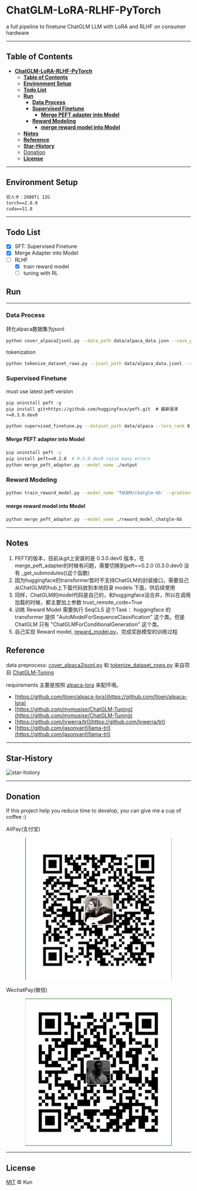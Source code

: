 # **ChatGLM-LoRA-RLHF-PyTorch**
a full pipeline to finetune ChatGLM LLM with LoRA and RLHF on consumer hardware

---
## **Table of Contents**
- [**ChatGLM-LoRA-RLHF-PyTorch**](#chatglm-lora-rlhf-pytorch)
  - [**Table of Contents**](#table-of-contents)
  - [**Environment Setup**](#environment-setup)
  - [**Todo List**](#todo-list)
  - [**Run**](#run)
    - [**Data Process**](#data-process)
    - [**Supervised Finetune**](#supervised-finetune)
      - [**Merge PEFT adapter into Model**](#merge-peft-adapter-into-model)
    - [**Reward Modeling**](#reward-modeling)
      - [**merge reward model into Model**](#merge-reward-model-into-model)
  - [**Notes**](#notes)
  - [**Reference**](#reference)
  - [**Star-History**](#star-history)
  - [Donation](#donation)
  - [**License**](#license)
---

## **Environment Setup**
```
穷人卡：2080Ti 12G
torch==2.0.0
cuda==11.8
```

---
## **Todo List**

- [x] SFT: Supervised Finetune
- [x] Merge Adapter into Model
- [ ] RLHF
  - [x] train reward model
  - [ ] tuning with RL

## **Run**
---

### **Data Process**

转化alpaca数据集为jsonl

```bash
python cover_alpaca2jsonl.py --data_path data/alpaca_data.json --save_path data/alpaca_data.jsonl
```

tokenization

```bash
python tokenize_dataset_rows.py --jsonl_path data/alpaca_data.jsonl --save_path data/alpaca --max_seq_length 200 --skip_overlength True
```

### **Supervised Finetune**

must use latest peft version
```
pip uninstall peft -y
pip install git+https://github.com/huggingface/peft.git  # 最新版本 >=0.3.0.dev0
```

```bash
python supervised_finetune.py --dataset_path data/alpaca --lora_rank 8 --per_device_train_batch_size 1 --gradient_accumulation_steps 32 --save_steps 200 --save_total_limit 3  --learning_rate 1e-4 --fp16 --remove_unused_columns false --logging_steps 10 --output_dir output
```

#### **Merge PEFT adapter into Model**

```bash
pip uninstall peft -y
pip install peft==0.2.0  # 0.3.0.dev0 raise many errors
python merge_peft_adapter.py --model_name ./output 
```

### **Reward Modeling**

```bash
python train_reward_model.py --model_name 'THUDM/chatglm-6b' --gradient_accumulation_steps 32 --per_device_train_batch_size 1 --train_subset 100 --eval_subset 10 --local_rank 0 --bf16 False
```

#### **merge reward model into Model**

```bash
python merge_peft_adapter.py --model_name ./reward_model_chatglm-6b
```

---

## **Notes**
1. PEFT的版本，目前从git上安装的是 0.3.0.dev0 版本，在merge_peft_adapter的时候有问题，需要切换到peft==0.2.0 (0.3.0.dev0 没有 _get_submodules()这个函数)
2. 因为huggingface的transformer暂时不支持ChatGLM的封装接口，需要自己从ChatGLM的hub上下载代码放到本地目录 models 下面，供后续使用
3. 同样，ChatGLM的model代码是自己的，和huggingface没合并，所以在调用加载的时候，都主要加上参数 trust_remote_code=True
4. 训练 Reward Model 需要执行 SeqCLS 这个Task： huggingface 的 transformer 提供 "AutoModelForSequenceClassification" 这个类。但是 ChatGLM 只有 "ChatGLMForConditionalGeneration" 这个类。
5. 自己实现 Reward model, [reward_model.py](reward_model.py)，完成奖励模型的训练过程

## **Reference**
data preprocess: [cover_alpaca2jsonl.py](./cover_alpaca2jsonl.py) 和 [tokenize_dataset_rows.py](./tokenize_dataset_rows.py) 来自项目 [ChatGLM-Tuning](https://github.com/mymusise/ChatGLM-Tuning)

requirements 主要是按照 [alpaca-lora](https://github.com/tloen/alpaca-lora) 来配环境。

* [https://github.com/tloen/alpaca-lora](https://github.com/tloen/alpaca-lora)
* [https://github.com/mymusise/ChatGLM-Tuning](https://github.com/mymusise/ChatGLM-Tuning)
* [https://github.com/lvwerra/trl](https://github.com/lvwerra/trl)
* [https://github.com/jasonvanf/llama-trl](https://github.com/jasonvanf/llama-trl)



------
## **Star-History**

![star-history](https://api.star-history.com/svg?repos=jackaduma/CycleGAN-VC2&type=Date "star-history")

------

## Donation
If this project help you reduce time to develop, you can give me a cup of coffee :) 

AliPay(支付宝)
<div align="center">
	<img src="./misc/ali_pay.png" alt="ali_pay" width="400" />
</div>

WechatPay(微信)
<div align="center">
    <img src="./misc/wechat_pay.png" alt="wechat_pay" width="400" />
</div>

------

## **License**

[MIT](LICENSE) © Kun